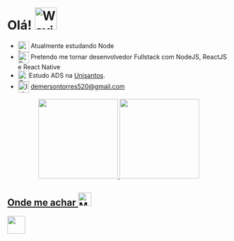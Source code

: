# Olá! <img src="https://raw.githubusercontent.com/Tarikul-Islam-Anik/Animated-Fluent-Emojis/master/Emojis/Hand%20gestures/Waving%20Hand.png" alt="Waving Hand" width="50" height="50"/>
 
- <img align="center" src="https://cdn.iconscout.com/icon/free/png-256/node-js-1174925.png" alt="Ledger" width="25" height="25" /> Atualmente estudando Node
- <img align="center" src="https://raw.githubusercontent.com/Tarikul-Islam-Anik/Animated-Fluent-Emojis/master/Emojis/Hand%20gestures/Brain.png" alt="Brain" width="25" height="25" /> Pretendo me tornar desenvolvedor Fullstack com NodeJS, ReactJS e React Native
- <img align="center" src="https://raw.githubusercontent.com/Tarikul-Islam-Anik/Animated-Fluent-Emojis/master/Emojis/Objects/Graduation%20Cap.png" alt="Graduation Cap" width="25" height="25" />Estudo ADS na <a href="https://ead.unisantos.br">Unisantos</a>.
- <img align="center" src="https://raw.githubusercontent.com/Tarikul-Islam-Anik/Animated-Fluent-Emojis/master/Emojis/Objects/Inbox%20Tray.png" alt="Inbox Tray" width="25" height="25" /> demersontorres520@gmail.com


<div align="center">
  <a href="https://github.com/Demershow">
   <img height="180em" src="https://github-readme-stats.vercel.app/api?username=demershow&show_icons=true&theme=cobalt&include_all_commits=true&count_private=false"/>
  <img height="180em" src="https://github-readme-stats.vercel.app/api/top-langs/?username=demershow&layout=compact&langs_count=7&theme=dracula"/>
</div>

## Onde me achar <img src="https://raw.githubusercontent.com/Tarikul-Islam-Anik/Animated-Fluent-Emojis/master/Emojis/People/Man%20Detective.png" alt="Man Detective" width="30" height="30" />

<div>
<a href="https://www.linkedin.com/in/demerson-guilherme-190774218/">
  <img align="center" height=40px src="https://img.shields.io/badge/LinkedIn-0077B5?style=for-the-badge&logo=linkedin&logoColor=white"/>
</a>

</div>

<!--
**leeool/leeool** is a ✨ _special_ ✨ repository because its `README.md` (this file) appears on your GitHub profile.
Here are some ideas to get you started:
- 🔭 I’m currently working on ...
- 🌱 I’m currently learning ...
- 👯 I’m looking to collaborate on ...
- 🤔 I’m looking for help with ...
- 💬 Ask me about ...
- 📫 How to reach me: ...
- 😄 Pronouns: ...
- ⚡ Fun fact: ...
-->
